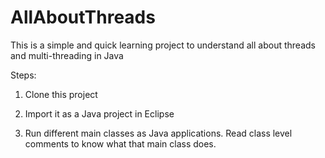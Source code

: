 # AllAboutThreads

This is a simple and quick learning project to understand all about threads and multi-threading in Java

Steps:

1. Clone this project

2. Import it as a Java project in Eclipse

3. Run different main classes as Java applications. Read class level comments to know what that main class does.
